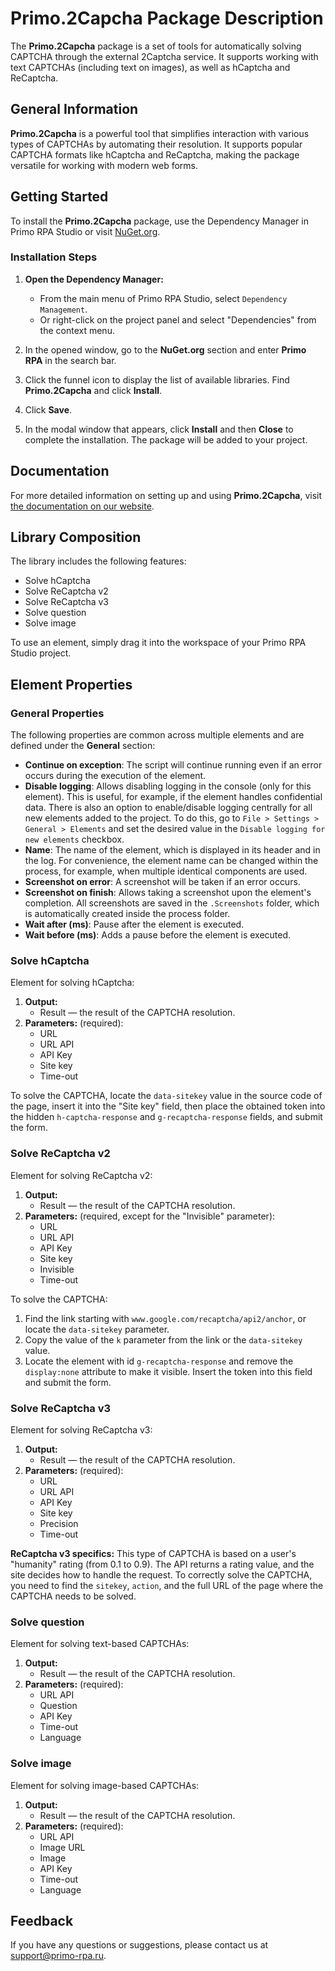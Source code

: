 # Primo.2Capcha Package Description

The **Primo.2Capcha** package is a set of tools for automatically solving CAPTCHA through the external 2Captcha service. It supports working with text CAPTCHAs (including text on images), as well as hCaptcha and ReCaptcha.

## General Information

**Primo.2Capcha** is a powerful tool that simplifies interaction with various types of CAPTCHAs by automating their resolution. It supports popular CAPTCHA formats like hCaptcha and ReCaptcha, making the package versatile for working with modern web forms.

## Getting Started

To install the **Primo.2Capcha** package, use the Dependency Manager in Primo RPA Studio or visit [NuGet.org](https://www.nuget.org/).

### Installation Steps

1. **Open the Dependency Manager:**
   - From the main menu of Primo RPA Studio, select `Dependency Management`.
   - Or right-click on the project panel and select "Dependencies" from the context menu.

2. In the opened window, go to the **NuGet.org** section and enter **Primo RPA** in the search bar.

3. Click the funnel icon to display the list of available libraries. Find **Primo.2Capcha** and click **Install**.

4. Click **Save**.

5. In the modal window that appears, click **Install** and then **Close** to complete the installation. The package will be added to your project.

## Documentation

For more detailed information on setting up and using **Primo.2Capcha**, visit [the documentation on our website](https://docs.primo-rpa.com).

## Library Composition

The library includes the following features:

- Solve hCaptcha
- Solve ReCaptcha v2
- Solve ReCaptcha v3
- Solve question
- Solve image

To use an element, simply drag it into the workspace of your Primo RPA Studio project.

## Element Properties

### General Properties

The following properties are common across multiple elements and are defined under the **General** section:

- **Continue on exception**: The script will continue running even if an error occurs during the execution of the element.
- **Disable logging**: Allows disabling logging in the console (only for this element). This is useful, for example, if the element handles confidential data. There is also an option to enable/disable logging centrally for all new elements added to the project. To do this, go to `File > Settings > General > Elements` and set the desired value in the `Disable logging for new elements` checkbox.
- **Name**: The name of the element, which is displayed in its header and in the log. For convenience, the element name can be changed within the process, for example, when multiple identical components are used.
- **Screenshot on error**: A screenshot will be taken if an error occurs.
- **Screenshot on finish**: Allows taking a screenshot upon the element's completion. All screenshots are saved in the `.Screenshots` folder, which is automatically created inside the process folder.
- **Wait after (ms)**: Pause after the element is executed.
- **Wait before (ms)**: Adds a pause before the element is executed.

### Solve hCaptcha

Element for solving hCaptcha:

1. **Output:**
   - Result — the result of the CAPTCHA resolution.
2. **Parameters:** (required):
   - URL
   - URL API
   - API Key
   - Site key
   - Time-out

To solve the CAPTCHA, locate the `data-sitekey` value in the source code of the page, insert it into the "Site key" field, then place the obtained token into the hidden `h-captcha-response` and `g-recaptcha-response` fields, and submit the form.

### Solve ReCaptcha v2

Element for solving ReCaptcha v2:

1. **Output:**
   - Result — the result of the CAPTCHA resolution.
2. **Parameters:** (required, except for the "Invisible" parameter):
   - URL
   - URL API
   - API Key
   - Site key
   - Invisible
   - Time-out

To solve the CAPTCHA:
1. Find the link starting with `www.google.com/recaptcha/api2/anchor`, or locate the `data-sitekey` parameter.
2. Copy the value of the `k` parameter from the link or the `data-sitekey` value.
3. Locate the element with id `g-recaptcha-response` and remove the `display:none` attribute to make it visible. Insert the token into this field and submit the form.

### Solve ReCaptcha v3

Element for solving ReCaptcha v3:

1. **Output:**
   - Result — the result of the CAPTCHA resolution.
2. **Parameters:** (required):
   - URL
   - URL API
   - API Key
   - Site key
   - Precision
   - Time-out

**ReCaptcha v3 specifics:** This type of CAPTCHA is based on a user's "humanity" rating (from 0.1 to 0.9). The API returns a rating value, and the site decides how to handle the request. To correctly solve the CAPTCHA, you need to find the `sitekey`, `action`, and the full URL of the page where the CAPTCHA needs to be solved.

### Solve question

Element for solving text-based CAPTCHAs:

1. **Output:**
   - Result — the result of the CAPTCHA resolution.
2. **Parameters:** (required):
   - URL API
   - Question
   - API Key
   - Time-out
   - Language

### Solve image

Element for solving image-based CAPTCHAs:

1. **Output:**
   - Result — the result of the CAPTCHA resolution.
2. **Parameters:** (required):
   - URL API
   - Image URL
   - Image
   - API Key
   - Time-out
   - Language

## Feedback

If you have any questions or suggestions, please contact us at [support@primo-rpa.ru](mailto:support@primo-rpa.ru).


